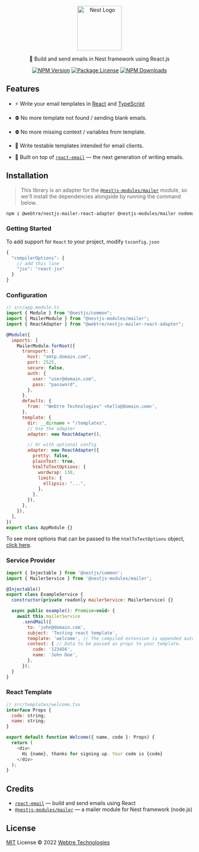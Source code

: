 <p align="center">
  <a href="http://nestjs.com/" target="blank">
    <img src="https://nestjs.com/img/logo-small.svg" width="120" alt="Nest Logo" />
  </a>
</p>

<p align="center">
  📨 Build and send emails in Nest framework using React.js
</p>

<p align="center">
  <a href="https://www.npmjs.com/package/@webtre/nestjs-mailer-react-adapter"><img src="https://img.shields.io/npm/v/@webtre/nestjs-mailer-react-adapter.svg" alt="NPM Version" /></a>
  <a href="https://www.npmjs.com/package/@webtre/nestjs-mailer-react-adapter"><img src="https://img.shields.io/npm/l/@webtre/nestjs-mailer-react-adapter.svg" alt="Package License" /></a>
  <a href="https://www.npmjs.com/package/@webtre/nestjs-mailer-react-adapter"><img src="https://img.shields.io/npm/dm/@webtre/nestjs-mailer-react-adapter.svg" alt="NPM Downloads" /></a>
</p>

## Features

- ⚡️ Write your email templates in [React](https://github.com/facebook/react/) and [TypeScript](https://www.typescriptlang.org/)

- ⛔ No more template not found / sending blank emails.

- ⛔ No more missing context / variables from template.

- 🦾 Write testable templates intended for email clients.

- 💌 Built on top of [`react-email`](https://github.com/resendlabs/react-email) — the next generation of writing emails.

## Installation

> This library is an adapter for the [`@nestjs-modules/mailer`](https://github.com/nest-modules/mailer) module, so we'll install the dependencies alongside by running the command below.

```sh
npm i @webtre/nestjs-mailer-react-adapter @nestjs-modules/mailer nodemailer
```

### Getting Started

To add support for `React` to your project, modify `tsconfig.json`

```javascript
{
  "compilerOptions": {
    // add this line
    "jsx": "react-jsx"
  }
}
```

### Configuration

```javascript
// src/app.module.ts
import { Module } from "@nestjs/common";
import { MailerModule } from "@nestjs-modules/mailer";
import { ReactAdapter } from "@webtre/nestjs-mailer-react-adapter";

@Module({
  imports: [
    MailerModule.forRoot({
      transport: {
        host: "smtp.domain.com",
        port: 2525,
        secure: false,
        auth: {
          user: "user@domain.com",
          pass: "password",
        },
      },
      defaults: {
        from: '"Webtre Technologies" <hello@domain.com>',
      },
      template: {
        dir: __dirname + "/templates",
        // Use the adapter
        adapter: new ReactAdapter(),

        // Or with optional config
        adapter: new ReactAdapter({
          pretty: false,
          plainText: true,
          htmlToTextOptions: {
            wordwrap: 130,
            limits: {
              ellipsis: "...",
            },
          },
        }),
      },
    }),
  ],
})
export class AppModule {}
```

To see more options that can be passed to the `htmlToTextOptions` object, [click here](https://github.com/html-to-text/node-html-to-text/tree/master/packages/html-to-text#options).

### Service Provider

```javascript
import { Injectable } from '@nestjs/common';
import { MailerService } from '@nestjs-modules/mailer';

@Injectable()
export class ExampleService {
  constructor(private readonly mailerService: MailerService) {}

  async public example(): Promise<void> {
    await this.mailerService
      .sendMail({
        to: 'john@domain.com',
        subject: 'Testing react template',
        template: 'welcome', // The compiled extension is appended automatically.
        context: { // Data to be passed as props to your template.
          code: '123456',
          name: 'John Doe',
        },
      });
  }
}
```

### React Template

```javascript
// src/templates/welcome.tsx
interface Props {
  code: string;
  name: string;
}

export default function Welcome({ name, code }: Props) {
  return (
    <div>
      Hi {name}, thanks for signing up. Your code is {code}
    </div>
  );
}
```

## Credits

- [`react-email`](https://github.com/resendlabs/react-email) — build and send emails using React
- [`@nestjs-modules/mailer`](https://github.com/nest-modules/mailer) — a mailer module for Nest framework (node.js)

## License

[MIT](./LICENSE) License © 2022 [Webtre Technologies](https://github.com/webtretech)
